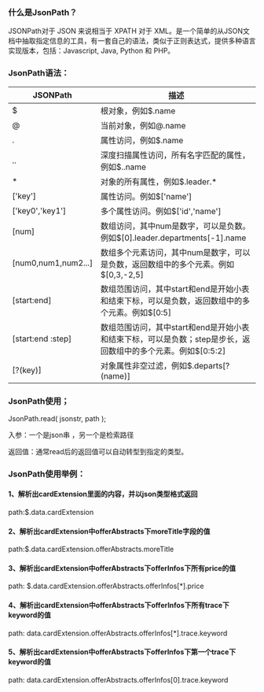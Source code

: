 ### 什么是JsonPath？

JSONPath对于 JSON 来说相当于 XPATH 对于 XML。是一个简单的从JSON文档中抽取指定信息的工具，有一套自己的语法，类似于正则表达式，提供多种语言实现版本，包括：Javascript, Java, Python 和 PHP。



### JsonPath语法：

| JSONPath            | 描述                                                         |
| ------------------- | ------------------------------------------------------------ |
| $                   | 根对象，例如$.name                                           |
| @                   | 当前对象，例如@.name                                         |
| .                   | 属性访问，例如$.name                                         |
| ..                  | 深度扫描属性访问，所有名字匹配的属性，例如$..name            |
| *                   | 对象的所有属性，例如$.leader.*                               |
| ['key']             | 属性访问。例如$['name']                                      |
| ['key0','key1']     | 多个属性访问。例如$['id','name']                             |
| [num]               | 数组访问，其中num是数字，可以是负数。例如$[0].leader.departments[-1].name |
| [num0,num1,num2...] | 数组多个元素访问，其中num是数字，可以是负数，返回数组中的多个元素。例如$[0,3,-2,5] |
| [start:end]         | 数组范围访问，其中start和end是开始小表和结束下标，可以是负数，返回数组中的多个元素。例如$[0:5] |
| [start:end :step]   | 数组范围访问，其中start和end是开始小表和结束下标，可以是负数；step是步长，返回数组中的多个元素。例如$[0:5:2] |
| [?(key)]            | 对象属性非空过滤，例如$.departs[?(name)]                     |





### JsonPath使用；

JsonPath.read( jsonstr, path );

入参：一个是json串 ，另一个是检索路径

返回值：通常read后的返回值可以自动转型到指定的类型。



### JsonPath使用举例：

#### **1、解析出cardExtension里面的内容，并以json类型格式返回**

path:$.data.cardExtension



#### **2、解析出cardExtension中offerAbstracts下moreTitle字段的值**

path:$.data.cardExtension.offerAbstracts.moreTitle



#### **3、解析出cardExtension中offerAbstracts下offerInfos下所有price的值**

path: $.data.cardExtension.offerAbstracts.offerInfos[*].price



#### 4、**解析出cardExtension中offerAbstracts下offerInfos下所有trace下keyword的值**

path: data.cardExtension.offerAbstracts.offerInfos[*].trace.keyword



#### 5、**解析出cardExtension中offerAbstracts下offerInfos下第一个trace下keyword的值**

path: data.cardExtension.offerAbstracts.offerInfos[0].trace.keyword